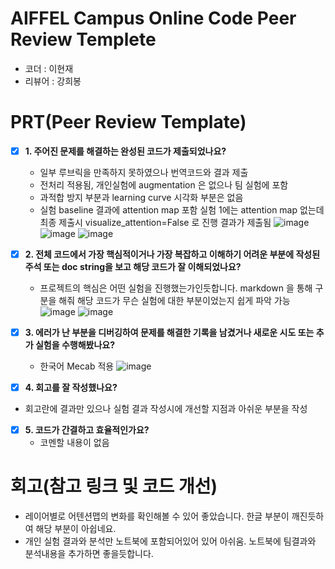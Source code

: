 # AIFFEL Campus Online Code Peer Review Templete
- 코더 : 이현재
- 리뷰어 : 강희봉


# PRT(Peer Review Template)
- [x]  **1. 주어진 문제를 해결하는 완성된 코드가 제출되었나요?**
    - 일부 루브릭을 만족하지 못하였으나 번역코드와 결과 제출
    - 전처리 적용됨, 개인실험에 augmentation 은 없으나 팀 실험에 포함
    - 과적합 방지 부분과 learning curve 시각화 부분은 없음
    - 실험 baseline 결과에 attention map 포함 실험 1에는 attention map 없는데 최종 제출시 visualize_attention=False 로 진행 결과가 제출됨
![image](https://github.com/user-attachments/assets/aba0cb4e-5169-47f2-9579-cd5bf127db65)
![image](https://github.com/user-attachments/assets/c8a746af-9418-41f3-b06c-6f17c5cbdb0a)
![image](https://github.com/user-attachments/assets/5ae20ead-a545-47e4-8c9e-785338080c40)

- [x]  **2. 전체 코드에서 가장 핵심적이거나 가장 복잡하고 이해하기 어려운 부분에 작성된 
주석 또는 doc string을 보고 해당 코드가 잘 이해되었나요?**
    - 프로젝트의 핵심은 어떤 실험을 진행했는가인듯합니다. markdown 을 통해 구분을 해줘 해당 코드가 무슨 실험에 대한 부분이었는지 쉽게 파악 가능
![image](https://github.com/user-attachments/assets/397843f1-7576-4247-bd31-0e3803003a95)
![image](https://github.com/user-attachments/assets/32d25db1-6c9d-4ae5-8412-0ad96cb8739a)

- [x]  **3. 에러가 난 부분을 디버깅하여 문제를 해결한 기록을 남겼거나
새로운 시도 또는 추가 실험을 수행해봤나요?**
    - 한국어 Mecab 적용
![image](https://github.com/user-attachments/assets/adb76747-243c-482c-a4a6-3163a510067c)

        
- [x]  **4. 회고를 잘 작성했나요?**
  - 회고란에 결과만 있으나 실험 결과 작성시에 개선할 지점과 아쉬운 부분을 작성
        
- [x]  **5. 코드가 간결하고 효율적인가요?**
    - 코멘할 내용이 없음


# 회고(참고 링크 및 코드 개선)
- 레이어별로 어텐션맵의 변화를 확인해볼 수 있어 좋았습니다. 한글 부분이 깨진듯하여 해당 부분이 아쉽네요.
- 개인 실험 결과와 분석만 노트북에 포함되어있어 있어 아쉬움. 노트북에 팀결과와 분석내용을 추가하면 좋을듯합니다.
